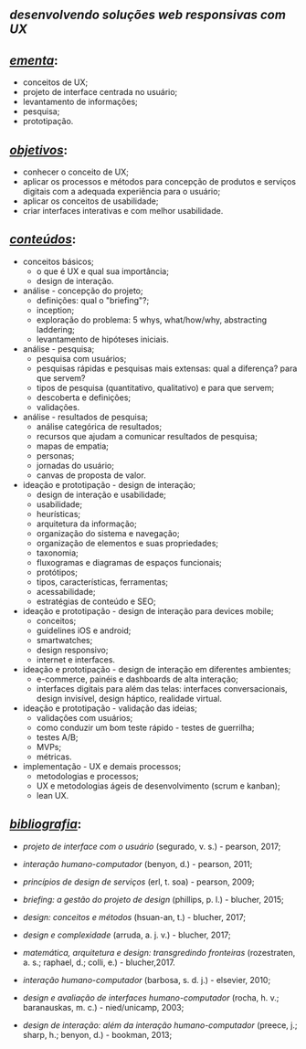 ## *desenvolvendo soluções web responsivas com UX*
## <ins>*ementa*</ins>:
- conceitos de UX;
- projeto de interface centrada no usuário;
- levantamento de informações;
- pesquisa;
- prototipação.

## <ins>*objetivos*</ins>:
- conhecer o conceito de UX;
- aplicar os processos e métodos para concepção de produtos e serviços digitais com a adequada experiência para o usuário;
- aplicar os conceitos de usabilidade;
- criar interfaces interativas e com melhor usabilidade.

## <ins>*conteúdos*</ins>:
- conceitos básicos;
  - o que é UX e qual sua importância;
  - design de interação.
- análise - concepção do projeto;
  - definições: qual o "briefing"?;
  - inception;
  - exploração do problema: 5 whys, what/how/why, abstracting laddering;
  - levantamento de hipóteses iniciais.
- análise - pesquisa;
  - pesquisa com usuários;
  - pesquisas rápidas e pesquisas mais extensas: qual a diferença? para que servem?
  - tipos de pesquisa (quantitativo, qualitativo) e para que servem;
  - descoberta e definições;
  - validações.
- análise - resultados de pesquisa;
  - análise categórica de resultados;
  - recursos que ajudam a comunicar resultados de pesquisa;
  - mapas de empatia; 
  - personas;
  - jornadas do usuário;
  - canvas de proposta de valor.
- ideação e prototipação - design de interação;
  - design de interação e usabilidade;
  - usabilidade;
  - heurísticas;
  - arquitetura da informação;
  - organização do sistema e navegação;
  - organização de elementos e suas propriedades;
  - taxonomia;
  - fluxogramas e diagramas de espaços funcionais;
  - protótipos;
  - tipos, características, ferramentas;
  - acessabilidade;
  - estratégias de conteúdo e SEO;
- ideação e prototipação - design de interação para devices mobile;
  - conceitos;
  - guidelines iOS e android;
  - smartwatches;
  - design responsivo;
  - internet e interfaces.
- ideação e prototipação - design de interação em diferentes ambientes;
  - e-commerce, painéis e dashboards de alta interação;
  - interfaces digitais para além das telas: interfaces conversacionais, design invisível, design háptico, realidade virtual.
- ideação e prototipação - validação das ideias;
  - validações com usuários;
  - como conduzir um bom teste rápido - testes de guerrilha;
  - testes A/B;
  - MVPs;
  - métricas.
- implementação - UX e demais processos;
  - metodologias e processos;
  - UX e metodologias ágeis de desenvolvimento (scrum e kanban);
  - lean UX.

## <ins>*bibliografia*</ins>:
- *projeto de interface com o usuário* (segurado, v. s.) - pearson, 2017;
- *interação humano-computador* (benyon, d.) - pearson, 2011;
- *princípios de design de serviços* (erl, t. soa) - pearson, 2009;
- *briefing: a gestão do projeto de design* (phillips, p. l.) - blucher, 2015;
- *design: conceitos e métodos* (hsuan-an, t.) - blucher, 2017;
- *design e complexidade* (arruda, a. j. v.) - blucher, 2017;
- *matemática, arquitetura e design: transgredindo fronteiras* (rozestraten, a. s.; raphael, d.; colli, e.) - blucher,2017.

- *interação humano-computador* (barbosa, s. d. j.) - elsevier, 2010;
- *design e avaliação de interfaces humano-computador* (rocha, h. v.; baranauskas, m. c.) - nied/unicamp, 2003;
- *design de interação: além da interação humano-computador* (preece, j.; sharp, h.; benyon, d.) - bookman, 2013;